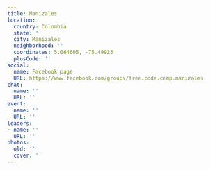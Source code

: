 ```yaml
---
title: Manizales
location:
  country: Colombia
  state: ''
  city: Manizales
  neighborhood: ''
  coordinates: 5.064605, -75.49923
  plusCode: ''
social:
  name: Facebook page
  URL: https://www.facebook.com/groups/free.code.camp.manizales
chat:
  name: ''
  URL: ''
event:
  name: ''
  URL: ''
leaders:
- name: ''
  URL: ''
photos:
  old: ''
  cover: ''
---
```

